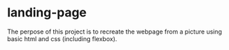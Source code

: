 # landing-page
The perpose of this project is to recreate the webpage from a picture using basic html and css (including flexbox).
